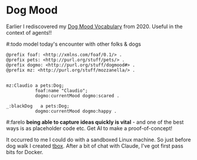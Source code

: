 # Dog Mood

Earlier I rediscovered my [Dog Mood Vocabulary](https://hyperdata.it/xmlns/dogmood/) from 2020. Useful in the context of agents!!

#:todo model today's encounter with other folks & dogs

```turtle
@prefix foaf: <http://xmlns.com/foaf/0.1/> .
@prefix pets: <http://purl.org/stuff/pets/> .
@prefix dogmo: <http://purl.org/stuff/dogmood#> .
@prefix mz: <http://purl.org/stuff/mozzanella/> .


mz:Claudio a pets:Dog;
           foaf:name "Claudio";
           dogmo:currentMood dogmo:scared .

_:blackDog   a pets:Dog;
           dogmo:currentMood dogmo:happy .
```

#:farelo **being able to capture ideas quickly is vital** - and one of the best ways is as placeholder code etc. Get AI to make a proof-of-concept!

It occurred to me I could do with a sandboxed Linux machine. So just before dog walk I created [tbox](https://github.com/danja/tbox). After a bit of chat with Claude, I've got first pass bits for Docker.
